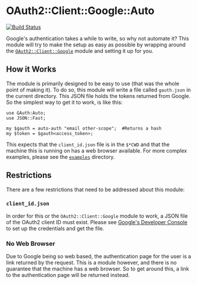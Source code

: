 # OAuth2::Client::Google::Auto

[![Build Status](https://travis-ci.org/nicqrocks/perl6-oauth2-client-google-auto.svg?branch=master)](https://travis-ci.org/nicqrocks/perl6-oauth2-client-google-auto)

Google's authentication takes a while to write, so why not automate it? This module will try to make the setup as easy as possible by wrapping around the [`OAuth2::Client::Google`](https://github.com/bduggan/p6-oauth2-client-google) module and setting it up for you.

## How it Works

The module is primarily designed to be easy to use (that was the whole point of making it). To do so, this module will write a file called `gauth.json` in the current directory. This JSON file holds the tokens returned from Google. So the simplest way to get it to work, is like this:

    use GAuth:Auto;
    use JSON::Fast;

    my $gauth = auto-auth "email other-scope";  #Returns a hash
    my $token = $gauth<access_token>;

This expects that the `client_id.json` file is in the `$*CWD` and that the machine this is running on has a web browser available. For more complex examples, please see the [`examples`](example) directory.

## Restrictions

There are a few restrictions that need to be addressed about this module:

### `client_id.json`

In order for this or the `OAuth2::Client::Google` module to work, a JSON file of the OAuth2 client ID must exist. Please see [Google's Developer Console](http://console.developers.google.com/) to set up the credentials and get the file.

### No Web Browser

Due to Google being so web based, the authentication page for the user is a link returned by the request. This is a module however, and there is no guarantee that the machine has a web browser. So to get around this, a link to the authentication page will be returned instead.
